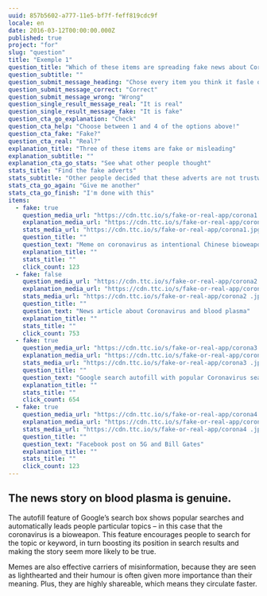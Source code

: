 ```yaml
---
uuid: 857b5602-a777-11e5-bf7f-feff819cdc9f
locale: en
date: 2016-03-12T00:00:00.000Z
published: true
project: "for"
slug: "question"
title: "Exemple 1"
question_title: "Which of these items are spreading fake news about Coronoavirus?"
question_subtitle: ""
question_submit_message_heading: "Chose every item you think it fasle or misleading"
question_submit_message_correct: "Correct"
question_submit_message_wrong: "Wrong"
question_single_result_message_real: "It is real"
question_single_result_message_fake: "It is fake"
question_cta_go_explanation: "Check"
question_cta_help: "Choose between 1 and 4 of the options above!"
question_cta_fake: "Fake?"
question_cta_real: "Real?"
explanation_title: "Three of these items are fake or misleading"
explanation_subtitle: ""
explanation_cta_go_stats: "See what other people thought"
stats_title: "Find the fake adverts"
stats_subtitle: "Other people decided that these adverts are not trustworthy"
stats_cta_go_again: "Give me another"
stats_cta_go_finish: "I'm done with this"
items:
  - fake: true
    question_media_url: "https://cdn.ttc.io/s/fake-or-real-app/corona1.jpg"
    explanation_media_url: "https://cdn.ttc.io/s/fake-or-real-app/corona1.jpg"
    stats_media_url: "https://cdn.ttc.io/s/fake-or-real-app/corona1.jpg"
    question_title: ""
    question_text: "Meme on coronavirus as intentional Chinese bioweapon"
    explanation_title: ""
    stats_title: ""
    click_count: 123
  - fake: false
    question_media_url: "https://cdn.ttc.io/s/fake-or-real-app/corona2 .jpg"
    explanation_media_url: "https://cdn.ttc.io/s/fake-or-real-app/corona2 .jpg"
    stats_media_url: "https://cdn.ttc.io/s/fake-or-real-app/corona2 .jpg"
    question_title: ""
    question_text: "News article about Coronavirus and blood plasma"
    explanation_title: ""
    stats_title: ""
    click_count: 753
  - fake: true
    question_media_url: "https://cdn.ttc.io/s/fake-or-real-app/corona3 .jpg"
    explanation_media_url: "https://cdn.ttc.io/s/fake-or-real-app/corona3 .jpg"
    stats_media_url: "https://cdn.ttc.io/s/fake-or-real-app/corona3 .jpg"
    question_title: ""
    question_text: "Google search autofill with popular Coronavirus search terms"
    explanation_title: ""
    stats_title: ""
    click_count: 654
  - fake: true
    question_media_url: "https://cdn.ttc.io/s/fake-or-real-app/corona4 .jpg"
    explanation_media_url: "https://cdn.ttc.io/s/fake-or-real-app/corona4 .jpg"
    stats_media_url: "https://cdn.ttc.io/s/fake-or-real-app/corona4 .jpg"
    question_title: ""
    question_text: "Facebook post on 5G and Bill Gates"
    explanation_title: ""
    stats_title: ""
    click_count: 123
---
```

## The news story on blood plasma is genuine.

The autofill feature of Google’s search box shows popular searches and automatically leads people particular topics – in this case that the coronavirus is a bioweapon. This feature encourages people to search for the topic or keyword, in turn boosting its position in search results and making the story seem more likely to be true.

Memes are also effective carriers of misinformation, because they are seen as lighthearted and their humour is often given more importance than their meaning. Plus, they are highly shareable, which means they circulate faster.
